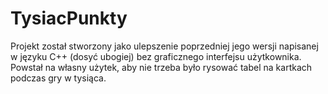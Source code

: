 # TysiacPunkty
Projekt został stworzony jako ulepszenie poprzedniej jego wersji napisanej w języku C++ (dosyć ubogiej) bez graficznego interfejsu użytkownika. 
Powstał na własny użytek, aby nie trzeba było rysować tabel na kartkach podczas gry w tysiąca. 
